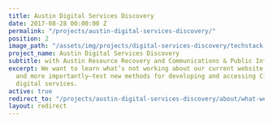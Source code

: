 ```yaml
---
title: Austin Digital Services Discovery
date: 2017-08-28 00:00:00 Z
permalink: "/projects/austin-digital-services-discovery/"
position: 2
image_path: "/assets/img/projects/digital-services-discovery/techstack.jpg"
project_name: Austin Digital Services Discovery
subtitle: with Austin Resource Recovery and Communications & Public Information Office
excerpt: We want to learn what’s not working about our current website and to define,
  and more importantly—test new methods for developing and accessing City of Austin
  digital services.
active: true
redirect_to: "/projects/austin-digital-services-discovery/about/what-we-are-doing"
layout: redirect
---
```


